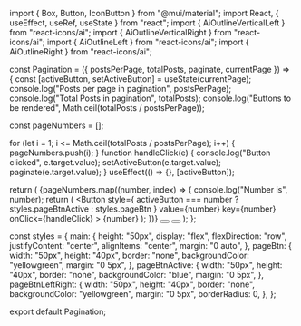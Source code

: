 import { Box, Button, IconButton } from "@mui/material";
import React, { useEffect, useRef, useState } from "react";
import { AiOutlineVerticalLeft } from "react-icons/ai";
import { AiOutlineVerticalRight } from "react-icons/ai";
import { AiOutlineLeft } from "react-icons/ai";
import { AiOutlineRight } from "react-icons/ai";

const Pagination = ({ postsPerPage, totalPosts, paginate, currentPage }) => {
  const [activeButton, setActiveButton] = useState(currentPage);
  console.log("Posts per page in pagination", postsPerPage);
  console.log("Total Posts in pagination", totalPosts);
  console.log("Buttons to be rendered", Math.ceil(totalPosts / postsPerPage));

  const pageNumbers = [];

  for (let i = 1; i <= Math.ceil(totalPosts / postsPerPage); i++) {
    pageNumbers.push(i);
  }
  function handleClick(e) {
    console.log("Button clicked", e.target.value);
    setActiveButton(e.target.value);
    paginate(e.target.value);
  }
  useEffect(() => {}, [activeButton]);

  return (
    <Box style={styles.main}>
      <IconButton sx={styles.pageBtnLeftRight}>
        <AiOutlineVerticalRight />
      </IconButton>
      <IconButton sx={styles.pageBtnLeftRight}>
        <AiOutlineLeft />
      </IconButton>
      {pageNumbers.map((number, index) => {
        console.log("Number is", number);
        return (
          <Button
            style={
              activeButton === number ? styles.pageBtnActive : styles.pageBtn
            }
            value={number}
            key={number}
            onClick={handleClick}
          >
            {number}
          </Button>
        );
      })}
      <Button sx={styles.pageBtnLeftRight}>
        <AiOutlineRight />
      </Button>
      <Button sx={styles.pageBtnLeftRight}>
        <AiOutlineVerticalLeft />
      </Button>
    </Box>
  );
};

const styles = {
  main: {
    height: "50px",
    display: "flex",
    flexDirection: "row",
    justifyContent: "center",
    alignItems: "center",
    margin: "0 auto",
  },
  pageBtn: {
    width: "50px",
    height: "40px",
    border: "none",
    backgroundColor: "yellowgreen",
    margin: "0 5px",
  },
  pageBtnActive: {
    width: "50px",
    height: "40px",
    border: "none",
    backgroundColor: "blue",
    margin: "0 5px",
  },
  pageBtnLeftRight: {
    width: "50px",
    height: "40px",
    border: "none",
    backgroundColor: "yellowgreen",
    margin: "0 5px",
    borderRadius: 0,
  },
};

export default Pagination;
